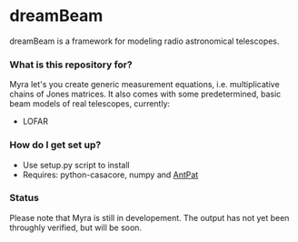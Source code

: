 # dreamBeam #

dreamBeam is a framework for modeling radio astronomical telescopes.

### What is this repository for? ###

Myra let's you create generic measurement equations, i.e. multiplicative chains
of Jones matrices. It also comes with some predetermined, basic beam models of
real telescopes, currently:

* LOFAR

### How do I get set up? ###

* Use setup.py script to install
* Requires: python-casacore, numpy and [AntPat](https://github.com/2baOrNot2ba/AntPat)

### Status ###

Please note that Myra is still in developement. The output has not yet been
throughly verified, but will be soon.
